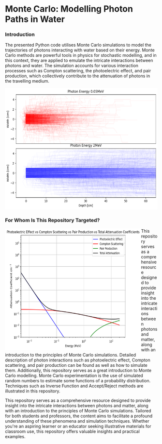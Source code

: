# Monte Carlo: Modelling Photon Paths in Water

### Introduction
The presented Python code utilises Monte Carlo simulations to model the trajectories of photons interacting with water based on their energy. Monte Carlo methods are powerful tools in physics for stochastic modelling, and in this context, they are applied to emulate the intricate interactions between photons and water. The simulation accounts for various interaction processes such as Compton scattering, the photoelectric effect, and pair production, which collectively contribute to the attenuation of photons in the travelling medium.

<p align="center">
  <img height = 400 src="Images/photon_paths.png"
</p>



### For Whom Is This Repository Targeted?
<img height = "400" width = "450"  align ="left" src="Images/attenuation.png">
<br\>
This repository serves as a comprehensive resource designed to provide insight into the intricate interactions between photons and matter, along with an introduction to the principles of Monte Carlo simulations. 
<br\>
Detailed description of photon interactions such as photoelectric effect, Compton scattering, and pair production can be found as well as how to simulate them. Additionally, this repository serves as a great introduction to Monte Carlo modelling. Monte Carlo experimentation is the use of simulated random numbers to estimate some functions of a probability distribution. Techniques such as Inverse Function and Accept/Reject methods are illustrated in this repository.











This repository serves as a comprehensive resource designed to provide insight into the intricate interactions between photons and matter, along with an introduction to the principles of Monte Carlo simulations. Tailored for both students and professors, the content aims to facilitate a profound understanding of these phenomena and simulation techniques. Whether you're an aspiring learner or an educator seeking illustrative materials for classroom use, this repository offers valuable insights and practical examples.
